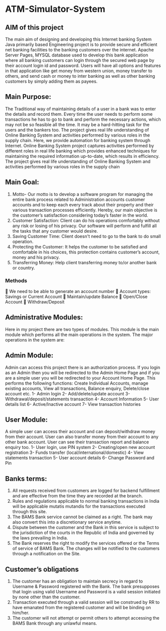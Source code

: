 # ATM-Simulator-System

## AIM of this project
The main aim of designing and developing this Internet banking System Java primarily based
Engineering project is to provide secure and efficient net banking facilities to the banking
customers over the internet. Apache Server Pages, MYSQL database used to develop this bank
application where all banking customers can login through the secured web page by their account
login id and password. Users will have all options and features in that application like get money
from western union, money transfer to others, and send cash or money to inter banking as well as
other banking customers by simply adding them as payees.

## Main Purpose:
The Traditional way of maintaining details of a user in a bank was to enter the details and record
them. Every time the user needs to perform some transactions he has to go to bank and perform
the necessary actions, which may not be so feasible all the time. It may be a hard-hitting task for
the users and the bankers too. The project gives real life understanding of Online Banking
System and activities performed by various roles in the supply chain. Here, we provide
automation for banking system through Internet. Online Banking System project captures
activities performed by different roles in real life banking which provides enhanced techniques
for maintaining the required information up-to-date, which results in efficiency. The project
gives real life understanding of Online Banking System and activities performed by various roles
in the supply chain

## Main Goal:
1. Motto- Our motto is to develop a software program for managing the entire bank process
related to Administration accounts customer accounts and to keep each every track about their
property and their various transaction processes efficiently.
Hereby, our main objective is the customer’s satisfaction considering today’s faster in the world.
2. Customer Satisfaction: Client can do his operations comfortably without any risk or losing of
his privacy. Our software will perform and fulfill all the tasks that any customer would desire.
3. Saving Customer Time: Client doesn't need to go to the bank to do small operation.
4. Protecting the Customer: It helps the customer to be satisfied and comfortable in his choices,
this protection contains customer’s account, money and his privacy.
5. Transferring Money: Help client transferring money to/or another bank or country.
   
### Methods
 We need to be able to generate an account number
 Account types: Savings or Current Account
 Maintain/update Balance
 Open/Close Account
 Withdraw/Deposit

## Administrative Modules:
Here in my project there are two types of modules. This module is the main module which performs all the main operations in the system. The major operations in the system are:

## Admin Module:
Admin can access this project there is an authorization process. If you login as an Admin then
you will be redirected to the Admin Home Page and if you are a simple user you will be
redirected to your Account Home Page. This performs the following functions: Create
Individual Accounts, manage existing accounts, View all transactions, Balance enquiry,
Delete/close account etc.
1- Admin login
2- Add/delete/update account
3- Withdrawal/deposit/statements transaction
4- Account Information
5- User details list
6- Active/Inactive account
7- View transaction histories

## User Module:
A simple user can access their account and can deposit/withdraw money from their account.
User can also transfer money from their account to any other bank account. User can see their
transaction report and balance enquiry too.
1- User login, use PIN system
2- Creating/open new account registration
3- Funds transfer (local/international/domestic)
4- View statements transaction
5- User account details
6- Change Password and Pin

## Banks terms:
1. All requests received from customers are logged for backend fulfillment and are effective
from the time they are recorded at the branch.
2. Rules and regulations applicable to normal banking transactions in India will be applicable
mutatis mutandis for the transactions executed through this site.
3. The BAMS Bank service cannot be claimed as a right. The bank may also convert this into a
discretionary service anytime.
4. Dispute between the customer and the Bank in this service is subject to the jurisdiction of the
courts in the Republic of India and governed by the laws prevailing in India.
5. The Bank reserves the right to modify the services offered or the Terms of service of
BAMS Bank. The changes will be notified to the customers through a notification on the Site.

## Customer’s obligations
1. The customer has an obligation to maintain secrecy in regard to Username &
Password registered with the Bank. The bank presupposes that login using valid
Username and Password is a valid session initiated by none other than the customer.
2. Transaction executed through a valid session will be construed by RR to have emanated from
the registered customer and will be binding on him/her.
3. The customer will not attempt or permit others to attempt accessing the BAMS Bank through
any unlawful means.
